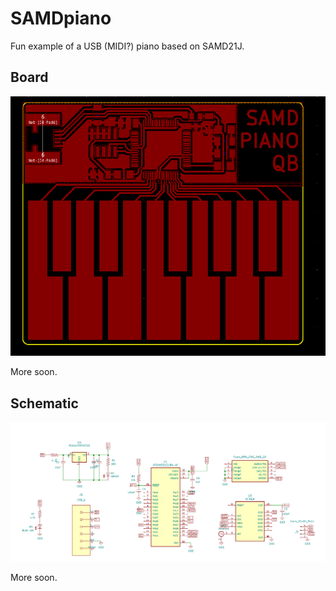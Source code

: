 # SAMDpiano
Fun example of a USB (MIDI?) piano based on SAMD21J.

## Board

![](img/board.png)

More soon.

## Schematic

![](img/schematic.png)

More soon.
